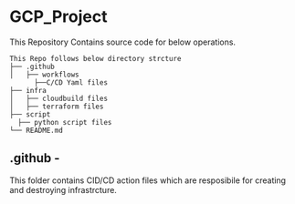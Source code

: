 # GCP_Project

This Repository Contains source code for below operations.


```
This Repo follows below directory strcture 
├── .github
│   ├── workflows
      ├──C/CD Yaml files
├── infra
│   ├── cloudbuild files
│   ├── terraform files
├── script
  ├── python script files
└── README.md
```

## .github - 
This folder contains CID/CD action files which are resposibile for creating and destroying infrastrcture.



